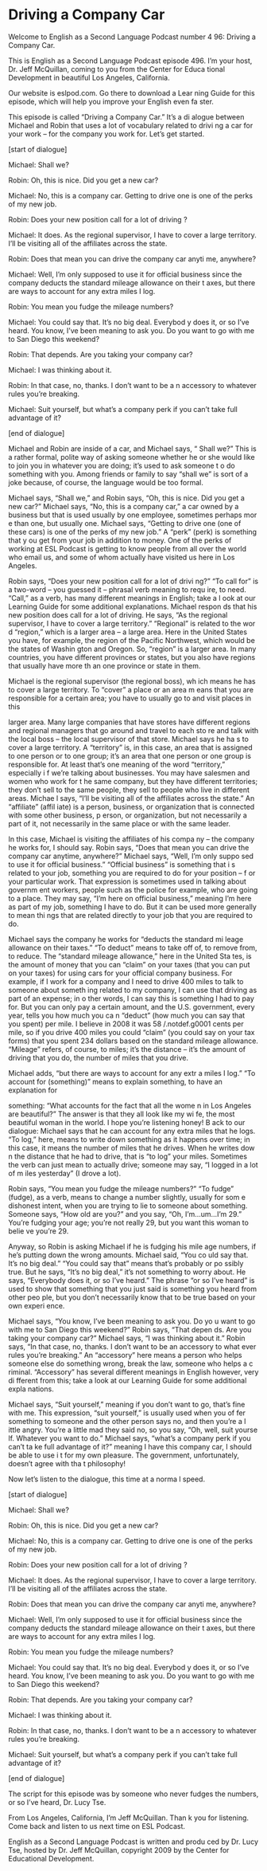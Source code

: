 # Driving a Company Car

Welcome to English as a Second Language Podcast number 4 96: Driving a Company Car.

This is English as a Second Language Podcast episode 496.  I’m your host, Dr. Jeff McQuillan, coming to you from the Center for Educa tional Development in beautiful Los Angeles, California.

Our website is eslpod.com.  Go there to download a Lear ning Guide for this episode, which will help you improve your English even fa ster.

This episode is called “Driving a Company Car.”  It’s a di alogue between Michael and Robin that uses a lot of vocabulary related to drivi ng a car for your work – for the company you work for.  Let’s get started.

[start of dialogue]

Michael:  Shall we?

Robin:  Oh, this is nice.  Did you get a new car?

Michael:  No, this is a company car.  Getting to drive one  is one of the perks of my new job.

Robin:  Does your new position call for a lot of driving ?

Michael:  It does.  As the regional supervisor, I have to cover a large territory.  I’ll be visiting all of the affiliates across the state.

Robin:  Does that mean you can drive the company car anyti me, anywhere?

Michael:  Well, I’m only supposed to use it for official business since the company deducts the standard mileage allowance on their t axes, but there are ways to account for any extra miles I log.

Robin:  You mean you fudge the mileage numbers?

Michael:  You could say that.  It’s no big deal.  Everybod y does it, or so I’ve heard.  You know, I’ve been meaning to ask you.  Do you want to go with me to San Diego this weekend?

 Robin:  That depends.  Are you taking your company car?

Michael:  I was thinking about it.

Robin:  In that case, no, thanks.  I don’t want to be a n accessory to whatever rules you’re breaking.

Michael:  Suit yourself, but what’s a company perk if you can’t take full advantage of it?

[end of dialogue]

Michael and Robin are inside of a car, and Michael says, “ Shall we?”  This is a rather formal, polite way of asking someone whether he or she would like to join you in whatever you are doing; it’s used to ask someone t o do something with you.  Among friends or family to say “shall we” is sort of a joke because, of course, the language would be too formal.

Michael says, “Shall we,” and Robin says, “Oh, this is nice.   Did you get a new car?”  Michael says, “No, this is a company car,” a car owned by a business but that is used usually by one employee, sometimes perhaps mor e than one, but usually one.  Michael says, “Getting to drive one (one of  these cars) is one of the perks of my new job.”  A “perk” (perk) is something that y ou get from your job in addition to money.  One of the perks of working at ESL Podcast is getting to know people from all over the world who email us, and some of whom actually have visited us here in Los Angeles.

Robin says, “Does your new position call for a lot of drivi ng?”  “To call for” is a two-word – you guessed it – phrasal verb meaning to requ ire, to need.  “Call,” as a verb, has many different meanings in English; take a l ook at our Learning Guide for some additional explanations.  Michael respon ds that his new position does call for a lot of driving.  He says, “As the regional  supervisor, I have to cover a large territory.”  “Regional” is related to the wor d “region,” which is a larger area – a large area.  Here in the United States you have, for example, the region of the Pacific Northwest, which would be the states of Washin gton and Oregon.  So, “region” is a larger area.  In many countries, you have different provinces or states, but you also have regions that usually have more th an one province or state in them.

Michael is the regional supervisor (the regional boss), wh ich means he has to cover a large territory.  To “cover” a place or an area m eans that you are responsible for a certain area; you have to usually go to  and visit places in this

 larger area.  Many large companies that have stores have  different regions and regional managers that go around and travel to each sto re and talk with the local boss – the local supervisor of that store.  Michael says he ha s to cover a large territory.  A “territory” is, in this case, an area that is assigned to one person or to one group; it’s an area that one person or one group is responsible for.  At least that’s one meaning of the word “territory,” especially i f we’re talking about businesses.  You may have salesmen and women who work for t he same company, but they have different territories; they don’t  sell to the same people, they sell to people who live in different areas.  Michae l says, “I’ll be visiting all of the affiliates across the state.”  An “affiliate” (affil iate) is a person, business, or organization that is connected with some other business, p erson, or organization, but not necessarily a part of it, not necessarily in the same place or with the same leader.

In this case, Michael is visiting the affiliates of his compa ny – the company he works for, I should say.  Robin says, “Does that mean you can drive the company car anytime, anywhere?”  Michael says, “Well, I’m only suppo sed to use it for official business.”  “Official business” is something that i s related to your job, something you are required to do for your position – f or your particular work. That expression is sometimes used in talking about governm ent workers, people such as the police for example, who are going to a place.   They may say, “I’m here on official business,” meaning I’m here as part of my job, something I have to do.  But it can be used more generally to mean thi ngs that are related directly to your job that you are required to do.

Michael says the company he works for “deducts the standard mi leage allowance on their taxes.”  “To deduct” means to take off of, to remove from, to reduce.  The “standard mileage allowance,” here in the United Sta tes, is the amount of money that you can “claim” on your taxes (that you can put on your taxes) for using cars for your official company business.  For example, if I work for a company and I need to drive 400 miles to talk to someone about someth ing related to my company, I can use that driving as part of an expense; in o ther words, I can say this is something I had to pay for.  But you can only pay a certain amount, and the U.S. government, every year, tells you how much you ca n “deduct” (how much you can say that you spent) per mile.  I believe in 2008 it was 58 /.notdef.g0001 cents per mile, so if you drive 400 miles you could “claim” (you  could say on your tax forms) that you spent 234 dollars based on the standard mileage allowance. “Mileage” refers, of course, to miles; it’s the distance  – it’s the amount of driving that you do, the number of miles that you drive.

Michael adds, “but there are ways to account for any extr a miles I log.”  “To account for (something)” means to explain something, to have an explanation for

 something: “What accounts for the fact that all the wome n in Los Angeles are beautiful?”  The answer is that they all look like my wi fe, the most beautiful woman in the world.  I hope you’re listening honey!  B ack to our dialogue: Michael says that he can account for any extra miles that he  logs.  “To log,” here, means to write down something as it happens over time; in this case, it means the number of miles that he drives.  When he writes dow n the distance that he had to drive, that is “to log” your miles.  Sometimes the verb can just mean to actually drive; someone may say, “I logged in a lot of m iles yesterday” (I drove a lot).

Robin says, “You mean you fudge the mileage numbers?”  “To fudge” (fudge), as a verb, means to change a number slightly, usually for som e dishonest intent, when you are trying to lie to someone about something.   Someone says, “How old are you?” and you say, “Oh, I’m…um…I’m 29.”  You’re fudging your age; you’re not really 29, but you want this woman to belie ve you’re 29.

Anyway, so Robin is asking Michael if he is fudging his mile age numbers, if he’s putting down the wrong amounts.  Michael said, “You co uld say that.  It’s no big deal.”  “You could say that” means that’s probably or po ssibly true.  But he says, “It’s no big deal,” it’s not something to worry about.  He says, “Everybody does it, or so I’ve heard.”  The phrase “or so I’ve heard” is used  to show that something that you just said is something you heard from other peo ple, but you don’t necessarily know that to be true based on your own experi ence.

Michael says, “You know, I’ve been meaning to ask you.  Do yo u want to go with me to San Diego this weekend?”  Robin says, “That depen ds.  Are you taking your company car?”  Michael says, “I was thinking about it.”  Robin says, “In that case, no, thanks.  I don’t want to be an accessory to what ever rules you’re breaking.”  An “accessory” here means a person who helps  someone else do something wrong, break the law, someone who helps a c riminal.  “Accessory” has several different meanings in English however, very di fferent from this; take a look at our Learning Guide for some additional expla nations.

Michael says, “Suit yourself,” meaning if you don’t want to go, that’s fine with me. This expression, “suit yourself,” is usually used when you of fer something to someone and the other person says no, and then you’re a l ittle angry.  You’re a little mad they said no, so you say, “Oh, well, suit yourse lf.  Whatever you want to do.”  Michael says, “what’s a company perk if you can’t ta ke full advantage of it?” meaning I have this company car, I should be able to use i t for my own pleasure. The government, unfortunately, doesn’t agree with tha t philosophy!

Now let’s listen to the dialogue, this time at a norma l speed.

 [start of dialogue]

Michael:  Shall we?

Robin:  Oh, this is nice.  Did you get a new car?

Michael:  No, this is a company car.  Getting to drive one  is one of the perks of my new job.

Robin:  Does your new position call for a lot of driving ?

Michael:  It does.  As the regional supervisor, I have to cover a large territory.  I’ll be visiting all of the affiliates across the state.

Robin:  Does that mean you can drive the company car anyti me, anywhere?

Michael:  Well, I’m only supposed to use it for official business since the company deducts the standard mileage allowance on their t axes, but there are ways to account for any extra miles I log.

Robin:  You mean you fudge the mileage numbers?

Michael:  You could say that.  It’s no big deal.  Everybod y does it, or so I’ve heard.  You know, I’ve been meaning to ask you.  Do you want to go with me to San Diego this weekend?

Robin:  That depends.  Are you taking your company car?

Michael:  I was thinking about it.

Robin:  In that case, no, thanks.  I don’t want to be a n accessory to whatever rules you’re breaking.

Michael:  Suit yourself, but what’s a company perk if you can’t take full advantage of it?

[end of dialogue]

The script for this episode was by someone who never fudges  the numbers, or so I’ve heard, Dr. Lucy Tse.

 From Los Angeles, California, I’m Jeff McQuillan.  Than k you for listening.  Come back and listen to us next time on ESL Podcast.

English as a Second Language Podcast is written and produ ced by Dr. Lucy Tse, hosted by Dr. Jeff McQuillan, copyright 2009 by the Center  for Educational Development.


